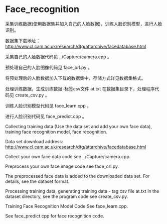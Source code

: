 # Face_recognition

采集训练数据(使用数据集并加入自己的人脸数据)，训练人脸识别模型，进行人脸识别。

数据集下载地址：http://www.cl.cam.ac.uk/research/dtg/attarchive/facedatabase.html

采集自己的人脸数据代码见 ../Capture/camera.cpp 。

预处理自己的人脸图像代码见 face_orl.py 。

将预处理后的人脸数据加入下载的数据集中，存储方式详见数据集格式。

处理训练数据，生成训练数据-标签csv文件 at.txt 在数据集目录下，处理程序代码见 create_csv.py 。

训练人脸识别模型代码见 face_learn.cpp 。

进行人脸识别代码见 face_predict.cpp 。

Collecting training data (Use the data set and add your own face data), training face recognition model, face recognition.

Data set download address: http://www.cl.cam.ac.uk/research/dtg/attarchive/facedatabase.html

Collect your own face data code see ../Capture/camera.cpp.

Preprocess your own face image code see face_orl.py.

The preprocessed face data is added to the downloaded data set. For details, see the dataset format.

Processing training data, generating training data - tag csv file at.txt In the dataset directory, see the program code see create_csv.py.

Training Face Recognition Model Code See face_learn.cpp.

See face_predict.cpp for face recognition code.
